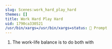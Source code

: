 ```yaml
---
slug: Scenes:work_hard_play_hard
themes: []
title: Work Hard Play Hard
uid: 1790ca330521
/usr/bin/xargs=/usr/bin/xargs=status: 💬 Prompt
---
```

1. The work-life balance is to do both with
